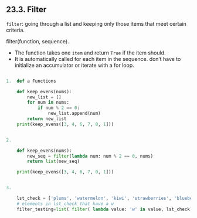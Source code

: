 ## 23.3. Filter

`filter`: going through a list and keeping only those items that meet certain criteria.

filter(function, sequence).
- The function takes one `item` and return `True` if the item should.
- It is automatically called for each item in the sequence. don’t have to initialize an accumulator or iterate with a for loop.



```py

1.  def a Functions

    def keep_evens(nums):
        new_list = []
        for num in nums:
            if num % 2 == 0:
                new_list.append(num)
        return new_list
    print(keep_evens([3, 4, 6, 7, 0, 1]))


2.

    def keep_evens(nums):
        new_seq = filter(lambda num: num % 2 == 0, nums)
        return list(new_seq)

    print(keep_evens([3, 4, 6, 7, 0, 1]))


3.

    lst_check = ['plums', 'watermelon', 'kiwi', 'strawberries', 'blueberries', 'peaches', 'apples', 'mangos', 'papaya']
    # elements in lst_check that have a w
    filter_testing=list( filter( lambda value: 'w' in value, lst_check) )



```
